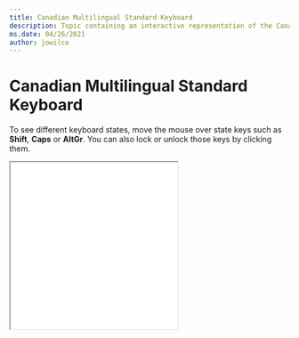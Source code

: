 ```yaml
--- 
title: Canadian Multilingual Standard Keyboard 
description: Topic containing an interactive representation of the Canadian Multilingual Standard Keyboard 
ms.date: 04/26/2021 
author: jowilco 
--- 
```

 
# Canadian Multilingual Standard Keyboard 
 
To see different keyboard states, move the mouse over state keys such as **Shift**, **Caps** or **AltGr**. You can also lock or unlock those keys by clicking them. 
 
<iframe src="kbdcan.html" height="300"></iframe> 
